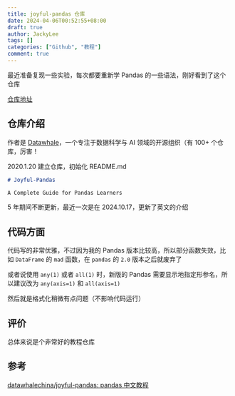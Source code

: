 ```yaml
---
title: joyful-pandas 仓库
date: 2024-04-06T00:52:55+08:00
draft: true
author: JackyLee
tags: []
categories: ["Github", "教程"]
comment: true
---
```


最近准备复现一些实验，每次都要重新学 Pandas 的一些语法，刚好看到了这个仓库

[仓库地址](https://github.com/datawhalechina/joyful-pandas)

## 仓库介绍

作者是 [Datawhale](https://github.com/datawhalechina)，一个专注于数据科学与 AI 领域的开源组织（有 100+ 个仓库，厉害！

2020.1.20 建立仓库，初始化 README.md

```markdown
# Joyful-Pandas

A Complete Guide for Pandas Learners
```

5 年期间不断更新，最近一次是在 2024.10.17，更新了英文的介绍

## 代码方面

代码写的非常优雅，不过因为我的 Pandas 版本比较高，所以部分函数失效，比如 `DataFrame` 的 `mad` 函数，在 `pandas` 的 `2.0` 版本之后就废弃了

或者说使用 `any(1)` 或者 `all(1)` 时，新版的 Pandas 需要显示地指定形参名，所以建议改为 `any(axis=1)` 和 `all(axis=1)`

然后就是格式化稍微有点问题（不影响代码运行）

## 评价

总体来说是个非常好的教程仓库

## 参考

[datawhalechina/joyful-pandas: pandas 中文教程](https://github.com/datawhalechina/joyful-pandas)
